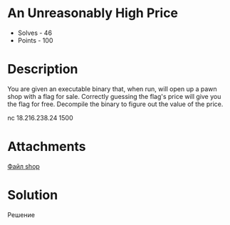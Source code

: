 # An Unreasonably High Price
- Solves - 46
- Points - 100
#
# Description
You are given an executable binary that, when run, will open up a pawn shop with a flag for sale. Correctly guessing the flag's price will give you the flag for free. Decompile the binary to figure out the value of the price.

nc 18.216.238.24 1500

# Attachments
[Файл shop](./sources/shop)
# Solution
Решение
